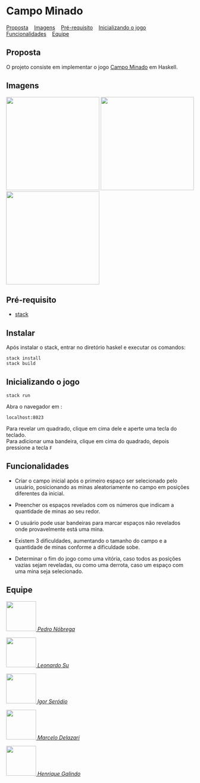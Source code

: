 # Campo Minado

<p>
  <a href="#proposta">Proposta</a>&nbsp;&nbsp;&nbsp;
  <a href="#imagens">Imagens</a>&nbsp;&nbsp;&nbsp;
  <a href="#pré-requisito">Pré-requisito</a>&nbsp;&nbsp;&nbsp;
  <a href="#inicializando-o-jogo">Inicializando o jogo</a>&nbsp;&nbsp;&nbsp;
  <a href="#funcionalidades">Funcionalidades</a>&nbsp;&nbsp;&nbsp;
  <a href="#equipe">Equipe</a>&nbsp;&nbsp;&nbsp;
</p>

## Proposta

O projeto consiste em implementar o jogo [Campo Minado](https://pt.wikipedia.org/wiki/Campo_minado) em Haskell.

## Imagens
<p>
  <img  width="250em" src = "https://github.com/Leonardosu/CampoMinadoPLP/blob/master/Haskell/ex.png">
  <img  width="250em" src = "https://github.com/Leonardosu/CampoMinadoPLP/blob/master/Haskell/win.png">
  <img  width="250em" src = "https://github.com/Leonardosu/CampoMinadoPLP/blob/master/Haskell/lose.png">
</p>

##  Pré-requisito

* [stack](https://docs.haskellstack.org/en/stable/README/)

##  Instalar

Após instalar o stack, entrar no diretório haskel e executar os comandos:
```
stack install
stack build
```

## Inicializando o jogo

```
stack run
```
Abra o navegador em :
```
localhost:8023
```
Para revelar um quadrado, clique em cima dele e aperte uma tecla do teclado.</br>
Para adicionar uma bandeira, clique em cima do quadrado, depois pressione a tecla ```F```

##  Funcionalidades

* Criar o campo inicial após o primeiro espaço ser selecionado pelo usuário, posicionando as minas aleatoriamente no campo em posições diferentes da inicial.

* Preencher os espaços revelados com os números que indicam a quantidade de minas ao seu redor.

* O usuário pode usar bandeiras para marcar espaços não revelados onde provavelmente está uma mina.

* Existem 3 dificuldades, aumentando o tamanho do campo e a quantidade de minas conforme a dificuldade sobe.

* Determinar o fim do jogo como uma vitória, caso todos as posições vazias sejam reveladas, ou como uma derrota, caso um espaço com uma mina seja selecionado.

##  Equipe
<p>
<a href="https://github.com/PedroHMNobrega">
<img height="80em" width="80em" src="https://avatars.githubusercontent.com/u/54116203?v=4"/>  
  <em>Pedro Nóbrega</em>
</p>
  
<p>
<a href="https://github.com/Leonardosu">
<img height="80em" width="80em" src="https://avatars.githubusercontent.com/u/21243154?v=4" alt>
    <em>Leonardo Su</em>
</p>
    
<p>
<a href="https://github.com/IgorSerodio">
<img height="80em" width="80em" src="https://avatars.githubusercontent.com/u/79673301?v=4"/>  
  <em>Igor Seródio</em>
</p>
      
<p>
<a href="https://github.com/marcelodelazari">
<img height="80em" width="80em" src="https://avatars.githubusercontent.com/u/54554621?v=4"/>  
  <em>Marcelo Delazari</em>
</p>
        
<p>
  <a href="https://github.com/HenriqueGalindo">
  <img height="80em" width="80em" src="https://avatars.githubusercontent.com/u/55746037?v=4"/>  
  <em>Henrique Galindo</em>
</p>
